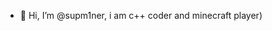 - 👋 Hi, I’m @supm1ner, i am c++ coder and minecraft player)


<!---
supm1ner/supm1ner is a ✨ special ✨ repository because its `README.md` (this file) appears on your GitHub profile.
You can click the Preview link to take a look at your changes.
--->
